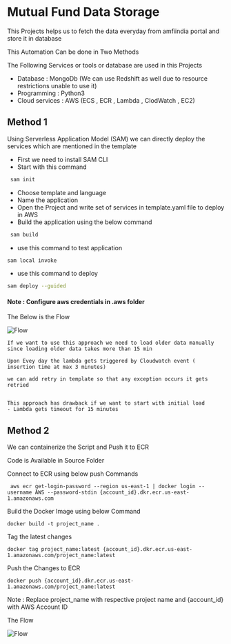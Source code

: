 # Mutual Fund Data Storage

This Projects helps us to fetch the data everyday from amfiindia portal and store it in database 

This Automation Can be done in Two Methods

The Following Services or tools or database are used in this Projects
- Database : MongoDb (We can use Redshift as well due to resource restrictions unable to use it)
- Programming : Python3
- Cloud services : AWS (ECS , ECR , Lambda , ClodWatch , EC2)

## Method 1

 Using Serverless Application Model (SAM) we can directly deploy the services which are mentioned in the template
- First we need to install SAM CLI
- Start with this command 
```bash
 sam init
```
- Choose template and language 
- Name the application
- Open the Project and write set of services in template.yaml file to deploy in AWS
- Build the application using the below command
```bash
 sam build
```
- use this command to test application
```bash
sam local invoke
```
- use this command to deploy
```bash
sam deploy --guided
```

#### Note : Configure aws credentials in    .aws folder

The Below is the Flow


![Flow](http://lmsotfy.com/so.png)
```
If we want to use this approach we need to load older data manually since loading older data takes more than 15 min

Upon Evey day the lambda gets triggered by Cloudwatch event ( insertion time at max 3 minutes)

we can add retry in template so that any exception occurs it gets retried


This approach has drawback if we want to start with initial load
- Lambda gets timeout for 15 minutes

```
## Method 2
We can containerize the Script and Push it to ECR

Code is Available in Source Folder

Connect to ECR using below push Commands 
```
 aws ecr get-login-password --region us-east-1 | docker login --username AWS --password-stdin {account_id}.dkr.ecr.us-east-1.amazonaws.com
```
Build the Docker Image using below Command
```
docker build -t project_name .
```
Tag the latest changes
```
docker tag project_name:latest {account_id}.dkr.ecr.us-east-1.amazonaws.com/project_name:latest
```
Push the Changes to ECR
```
docker push {account_id}.dkr.ecr.us-east-1.amazonaws.com/project_name:latest
```
Note :  Replace project_name with respective project name and {account_id} with AWS Account ID

The Flow 

![Flow](http://lmsotfy.com/so.png)































